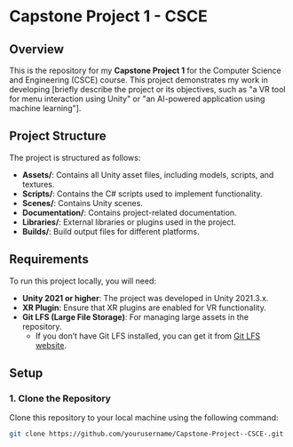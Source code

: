 # Capstone Project 1 - CSCE

## Overview

This is the repository for my **Capstone Project 1** for the Computer Science and Engineering (CSCE) course. This project demonstrates my work in developing [briefly describe the project or its objectives, such as "a VR tool for menu interaction using Unity" or "an AI-powered application using machine learning"].

## Project Structure

The project is structured as follows:

- **Assets/**: Contains all Unity asset files, including models, scripts, and textures.
- **Scripts/**: Contains the C# scripts used to implement functionality.
- **Scenes/**: Contains Unity scenes.
- **Documentation/**: Contains project-related documentation.
- **Libraries/**: External libraries or plugins used in the project.
- **Builds/**: Build output files for different platforms.


## Requirements

To run this project locally, you will need:

- **Unity 2021 or higher**: The project was developed in Unity 2021.3.x.
- **XR Plugin**: Ensure that XR plugins are enabled for VR functionality.
- **Git LFS (Large File Storage)**: For managing large assets in the repository. 
  - If you don’t have Git LFS installed, you can get it from [Git LFS website](https://git-lfs.github.com/).
  
## Setup

### 1. Clone the Repository
Clone this repository to your local machine using the following command:
```bash
git clone https://github.com/yourusername/Capstone-Project--CSCE-.git
